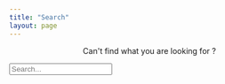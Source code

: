 ```yaml
---
title: "Search"
layout: page
---
```


<p style="text-align:center;">Can't find what you are looking for ?</p>

<!-- from https://github.com/jekyll/minima/issues/741 -->

 <!-- Search Input -->
<input type="text" id="search-input" placeholder="Search...">

<!-- Results Display -->
<ul id="search-results"></ul>

<!-- Initialization Script -->
<script>
  SimpleJekyllSearch({
    searchInput: document.getElementById('search-input'),
    resultsContainer: document.getElementById('search-results'),
    json: '/search.json',
    searchResultTemplate: '<li><a href="{url}" title="{title}">{title}</a><br><small>{excerpt}</small></li>',
    noResultsText: 'No results found'
  });
</script>